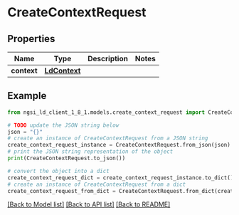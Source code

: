 # CreateContextRequest


## Properties

Name | Type | Description | Notes
------------ | ------------- | ------------- | -------------
**context** | [**LdContext**](LdContext.md) |  | 

## Example

```python
from ngsi_ld_client_1_8_1.models.create_context_request import CreateContextRequest

# TODO update the JSON string below
json = "{}"
# create an instance of CreateContextRequest from a JSON string
create_context_request_instance = CreateContextRequest.from_json(json)
# print the JSON string representation of the object
print(CreateContextRequest.to_json())

# convert the object into a dict
create_context_request_dict = create_context_request_instance.to_dict()
# create an instance of CreateContextRequest from a dict
create_context_request_from_dict = CreateContextRequest.from_dict(create_context_request_dict)
```
[[Back to Model list]](../README.md#documentation-for-models) [[Back to API list]](../README.md#documentation-for-api-endpoints) [[Back to README]](../README.md)


